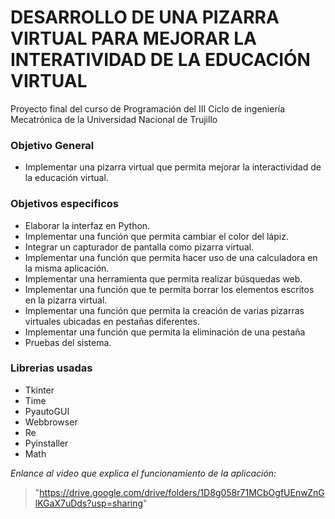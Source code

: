 # DESARROLLO DE UNA PIZARRA VIRTUAL PARA MEJORAR LA INTERATIVIDAD DE LA EDUCACIÓN VIRTUAL

Proyecto final del curso de Programación del III Ciclo de ingeniería Mecatrónica de la Universidad Nacional de Trujillo

### Objetivo General
+ Implementar una pizarra virtual que permita mejorar la interactividad de la educación virtual. 

### Objetivos especificos
+	Elaborar la interfaz en Python.
+	Implementar una función que permita cambiar el color del lápiz.
+	Integrar un capturador de pantalla como pizarra virtual.
+	Implementar una función que permita hacer uso de una calculadora en la misma aplicación.
+	Implementar una herramienta que permita realizar búsquedas web.
+	Implementar una función que te permita borrar los elementos escritos en la pizarra virtual.
+	Implementar una función que permita la creación de varias pizarras virtuales ubicadas en pestañas diferentes.
+	Implementar una función que permita la eliminación de una pestaña
+	Pruebas del sistema.

### Librerias usadas
+ Tkinter
+ Time
+ PyautoGUI
+ Webbrowser
+ Re
+ Pyinstaller
+ Math

*Enlance al video que explica el funcionamiento de la aplicación:*
> "https://drive.google.com/drive/folders/1D8g058r71MCbOgfUEnwZnGlKGaX7uDds?usp=sharing"
